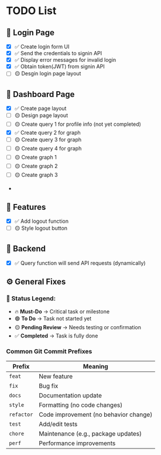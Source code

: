 # TODO List

## 🔑 Login Page
- [x] ✅ Create login form UI
- [x] ✅ Send the credentials to signin API 
- [x] ✅ Display error messages for invalid login 
- [x] ✅ Obtain token(JWT) from signin API
- [ ] 🟡 Desgin login page layout

## 📄 Dashboard Page
- [x] ✅ Create page layout
- [ ] 🟡 Design page layout
- [ ] 🟡 Create query 1 for profile info (not yet completed)
- [x] ✅ Create query 2 for graph
- [ ] 🟡 Create query 3 for graph
- [ ] 🟡 Create query 4 for graph
- [ ] 🟡 Create graph 1
- [ ] 🟡 Create graph 2
- [ ] 🟡 Create graph 3
- 
## 🚀 Features
- [x] ✅ Add logout function
- [ ] 🟡 Style logout button

## 🔧 Backend
- [x] ✅ Query function will send API requests (dynamically)

## ⚙️ General Fixes


### **📌 Status Legend:**
- 🔥 **Must-Do** → Critical task or milestone  
- 🟢 **To Do** → Task not started yet  
- 🟡 **Pending Review** → Needs testing or confirmation  
- ✅ **Completed** → Task is fully done  

### Common Git Commit Prefixes
| Prefix   | Meaning                          |
|----------|----------------------------------|
| `feat`   | New feature                      |
| `fix`    | Bug fix                          |
| `docs`   | Documentation update             |
| `style`  | Formatting (no code changes)     |
| `refactor` | Code improvement (no behavior change) |
| `test`   | Add/edit tests                   |
| `chore`  | Maintenance (e.g., package updates) |
| `perf`   | Performance improvements         |